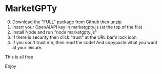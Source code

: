 # MarketGPTy

0) Download the "FULL" package from Github then unzip
1) Insert your OpenAIAPI key in marketgpty.js (at the top of the file)
2) Install Node and run "node marketgpty.js"
3) If there is security then click "trust" at the URL bar's lock icon
4) If you don't trust me, then read the code! And copypaste what you want at your leisure.

This is all free 

Enjoy 
